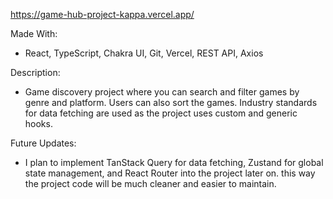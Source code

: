 https://game-hub-project-kappa.vercel.app/

Made With:
- React, TypeScript, Chakra UI, Git, Vercel, REST API, Axios

Description:
- Game discovery project where you can search and filter games by genre and platform. Users can also sort the games. Industry standards for data fetching are used as the project uses custom and generic hooks.

Future Updates:
- I plan to implement TanStack Query for data fetching, Zustand for global state management, and React Router into the project later on.
this way the project code will be much cleaner and easier to maintain.
